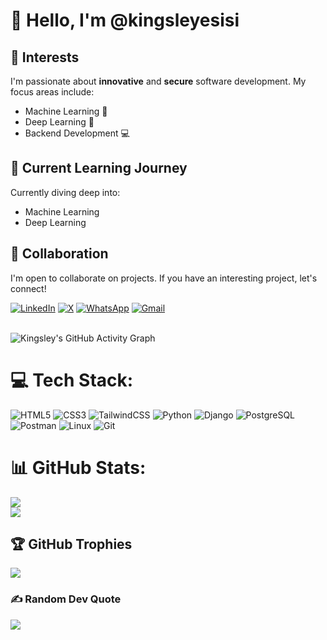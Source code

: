 # 👋 Hello, I'm @kingsleyesisi

## 👀 Interests
I'm passionate about **innovative** and **secure** software development. My focus areas include:
- Machine Learning 🤖
- Deep Learning 🧠
- Backend Development 💻

## 🌱 Current Learning Journey
Currently diving deep into:
- Machine Learning
- Deep Learning


## 💞️ Collaboration
I'm open to collaborate on projects. If you have an interesting project, let's connect!


[![LinkedIn](https://img.shields.io/badge/LinkedIn-%230077B5.svg?logo=linkedin&logoColor=white)](https://www.linkedin.com/in/samuel-tuoyo-%F0%9F%93%A2-8568b62b6/) [![X](https://img.shields.io/badge/X-black.svg?logo=X&logoColor=white)](https://twitter.com/Tuoyos26091) [![WhatsApp](https://img.shields.io/badge/WhatsApp-green.svg?logo=WhatsApp&logoColor=white)](https://wa.me/+2349150309346) 
[![Gmail](https://img.shields.io/badge/-Gmail-c14438?style=flat&logo=Gmail&logoColor=white)](mailto:kingsleyesisi@yahoo.com)

<br/>

<img align="center" src="https://github-readme-activity-graph.vercel.app/graph?username=kingsleyesisi&bg_color=1a1b27&color=1f6feb&line=38bcad&point=628fdb&area=true&hide_border=true" alt="Kingsley's GitHub Activity Graph" />

<br />


# 💻 Tech Stack:
![HTML5](https://img.shields.io/badge/html5-%23E34F26.svg?style=for-the-badge&logo=html5&logoColor=white) ![CSS3](https://img.shields.io/badge/css3-%231572B6.svg?style=for-the-badge&logo=css3&logoColor=white) ![TailwindCSS](https://img.shields.io/badge/tailwindcss-%2306B6D4.svg?style=for-the-badge&logo=tailwind-css&logoColor=white) ![Python](https://img.shields.io/badge/python-%233776AB.svg?style=for-the-badge&logo=python&logoColor=white) ![Django](https://img.shields.io/badge/django-%23092E20.svg?style=for-the-badge&logo=django&logoColor=white) ![PostgreSQL](https://img.shields.io/badge/postgresql-%23336791.svg?style=for-the-badge&logo=postgresql&logoColor=white) ![Postman](https://img.shields.io/badge/postman-%23FF6C37.svg?style=for-the-badge&logo=postman&logoColor=white) ![Linux](https://img.shields.io/badge/linux-%23FCC624.svg?style=for-the-badge&logo=linux&logoColor=black) ![Git](https://img.shields.io/badge/git-%23F05032.svg?style=for-the-badge&logo=git&logoColor=white)

# 📊 GitHub Stats:
![](https://github-readme-streak-stats.herokuapp.com/?user=kingsleyesisi&theme=dark&hide_border=false)<br/>
![](https://github-readme-stats.vercel.app/api/top-langs/?username=kingsleyesisi&theme=dark&hide_border=false&include_all_commits=true&count_private=true&layout=compact)

## 🏆 GitHub Trophies
![](https://github-profile-trophy.vercel.app/?username=kingsleyesisi&theme=radical&no-frame=true&no-bg=false&margin-w=4)

### ✍️ Random Dev Quote
![](https://quotes-github-readme.vercel.app/api?type=horizontal&theme=radical)
